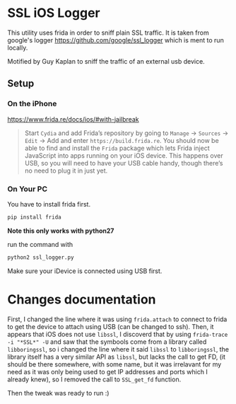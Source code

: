SSL iOS Logger
==============
This utility uses frida in order to sniff plain SSL traffic.
It is taken from google's logger https://github.com/google/ssl_logger which is ment to run locally.

Motified by Guy Kaplan to sniff the traffic of an external usb device.

Setup
-----

### On the iPhone ###
https://www.frida.re/docs/ios/#with-jailbreak
> Start `Cydia` and add Frida’s repository by going to `Manage` -> `Sources` -> `Edit` -> Add and enter `https://build.frida.re`. You should now be able to find and install the `Frida` package which lets Frida inject JavaScript into apps running on your iOS device. This happens over USB, so you will need to have your USB cable handy, though there’s no need to plug it in just yet.


### On Your PC ###
You have to install frida first.
```bash
pip install frida
```
**Note this only works with python27**

run the command with
```bash
python2 ssl_logger.py
```

Make sure your iDevice is connected using USB first.


Changes documentation
=====================
First, I changed the line where it was using `frida.attach` to connect to frida to get the device to attach using USB (can be changed to ssh).
Then, it appears that iOS does not use `libssl`, I discoverd that by using `frida-trace -i "*SSL*" -U` and saw that the symbools come from a library called `libboringssl`, so i changed the line where it said `libssl` to `libboringssl`, the library itself has a very similar API as `libssl`, but lacks the call to get FD, (it should be there somewhere, with some name, but it was irrelavant for my need as it was only being used to get IP addresses and ports which I already knew), so I removed the call to `SSL_get_fd` function.

Then the tweak was ready to run :)
